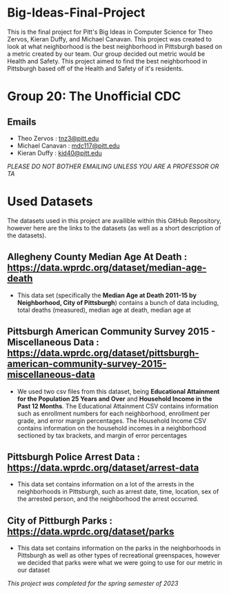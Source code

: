 # Big-Ideas-Final-Project
This is the final project for Pitt's Big Ideas in Computer Science for Theo Zervos, Kieran Duffy, and Michael Canavan. This project was created to look at what neighborhood is the best neighborhood in Pittsburgh based on a metric created by our team. Our group decided out metric would be Health and Safety. This project aimed to find the best neighborhood in Pittsburgh based off of the Health and Safety of it's residents.

# Group 20: The Unofficial CDC

## Emails
* Theo Zervos : tnz3@pitt.edu
* Michael Canavan : mdc117@pitt.edu
* Kieran Duffy : kid40@pitt.edu

*PLEASE DO NOT BOTHER EMAILING UNLESS YOU ARE A PROFESSOR OR TA*


# Used Datasets
The datasets used in this project are availible within this GitHub Repository, however here are the links to the datasets (as well as a short description of the datasets).

## Allegheny County Median Age At Death : https://data.wprdc.org/dataset/median-age-death
* This data set (specifically the **Median Age at Death 2011-15 by Neighborhood, City of Pittsburgh**) contains a bunch of data including, total deaths (measured), median age at death, median age at

## Pittsburgh American Community Survey 2015 - Miscellaneous Data : https://data.wprdc.org/dataset/pittsburgh-american-community-survey-2015-miscellaneous-data
* We used two csv files from this dataset, being **Educational Attainment for the Population 25 Years and Over** and **Household Income in the Past 12 Months**. The Educational Attainment CSV contains information such as enrollment numbers for each neighborhood, enrollment per grade, and error margin percentages. The Household Income CSV contains information on the household incomes in a neighborhood sectioned by tax brackets, and margin of error percentages

## Pittsburgh Police Arrest Data : https://data.wprdc.org/dataset/arrest-data
* This data set contains information on a lot of the arrests in the neighborhoods in Pittsburgh, such as arrest date, time, location, sex of the arrested person, and the neighborhood the arrest occurred.

## City of Pittburgh Parks : https://data.wprdc.org/dataset/parks
* This data set contains information on the parks in the neighborhoods in Pittsburgh as well as other types of recreational greenspaces, however we decided that parks were what we were going to use for our metric in our dataset



*This project was completed for the spring semester of 2023*
